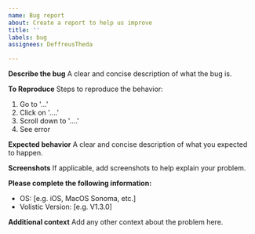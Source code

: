 ```yaml
---
name: Bug report
about: Create a report to help us improve
title: ''
labels: bug
assignees: DeffreusTheda

---
```


**Describe the bug**
A clear and concise description of what the bug is.

**To Reproduce**
Steps to reproduce the behavior:
1. Go to '...'
2. Click on '....'
3. Scroll down to '....'
4. See error

**Expected behavior**
A clear and concise description of what you expected to happen.

**Screenshots**
If applicable, add screenshots to help explain your problem.

**Please complete the following information:**
 - OS: [e.g. iOS, MacOS Sonoma, etc.]
 - Volistic Version: [e.g. V1.3.0]

**Additional context**
Add any other context about the problem here.
